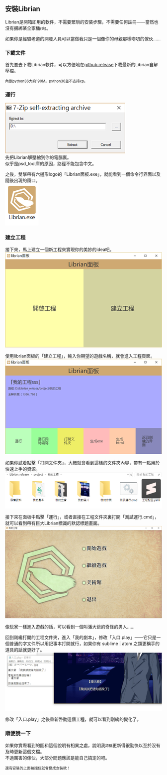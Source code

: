 ## 安裝Librian

Librian是開箱即用的軟件，不需要繁瑣的安裝步驟，不需要任何註冊——當然也沒有捆綁某全家桶<small>(笑)</small>。

如果你是經驗老道的開發人員可以當做我只是一個像你的母親那樣嘮叨的傢伙……

### 下載文件

首先要去下載Librian軟件，可以方便地在[github release](https://github.com/RimoChan/Librian/releases)下載最新的Librian自解壓檔。  

<small>內嵌python36大約190M。python36並不支持xp。</small>

### 運行

![](解壓.png)  
先把Librian解壓縮到你的電腦裏。  
似乎是psd_tool庫的原因，路徑不能包含中文。

之後，雙擊帶有六邊形logo的「Librian面板.exe」，就能看到一個命令行界面以及隨後出現的窗口。  
![](Librian.png)

### 建立工程

接下來，馬上建立一個新工程來實現你的美妙的idea吧。  
![](Librian面板.png)

使用librian面板的「建立工程」，輸入你期望的遊戲名稱，就會進入工程頁面。
![](Librian面板2.png) 

如果你試着點擊「打開文件夾」，大概就會看到這樣的文件夾內容，帶有一點用於快速上手的資源。  
![](文件夾內容.png)

接下來在面板中點擊「運行」，或者直接在工程文件夾裏打開「測試運行.cmd」，就可以看到帶有巨大Librian標識的默認標題畫面。  
![](t.jpg)

像玩家一樣進入遊戲的話，可以看到一個叫潘大爺的奇怪的男人……   

回到剛纔打開的工程文件夾，進入「我的劇本」，修改「入口.play」——它只是一個普通的字文件所以用記事本打開就行，如果你有 sublime | atom 之類更稱手的道具的話就更好了。  
![](改.jpg)

修改「入口.play」之後重新啓動這個工程，就可以看到剛纔的變化了。

### 順便說一下

如果你實際看到的圖和這個說明有相異之處，說明我<small>詐稱</small>更新得很勤快以至於沒有及時更新這個文檔。  
不過厲害的傢伙，大部分問題應該是能自己搞定的吧。

<small>
還有安裝的上面被擋住就會變成女裝欸！
</small>
